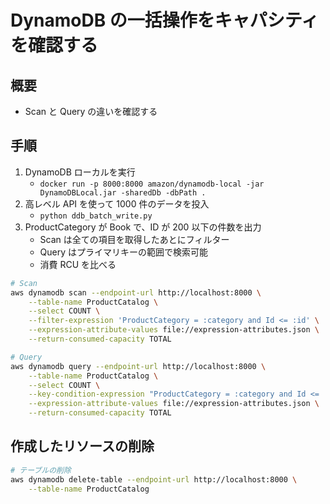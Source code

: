 # DynamoDB の一括操作をキャパシティを確認する

## 概要

- Scan と Query の違いを確認する

## 手順

1. DynamoDB ローカルを実行
   - `docker run -p 8000:8000 amazon/dynamodb-local -jar DynamoDBLocal.jar -sharedDb -dbPath .`
2. 高レベル API を使って 1000 件のデータを投入
   - `python ddb_batch_write.py`
3. ProductCategory が Book で、ID が 200 以下の件数を出力
   - Scan は全ての項目を取得したあとにフィルター
   - Query はプライマリキーの範囲で検索可能
   - 消費 RCU を比べる

```sh
# Scan
aws dynamodb scan --endpoint-url http://localhost:8000 \
    --table-name ProductCatalog \
    --select COUNT \
    --filter-expression 'ProductCategory = :category and Id <= :id' \
    --expression-attribute-values file://expression-attributes.json \
    --return-consumed-capacity TOTAL

# Query
aws dynamodb query --endpoint-url http://localhost:8000 \
    --table-name ProductCatalog \
    --select COUNT \
    --key-condition-expression "ProductCategory = :category and Id <= :id" \
    --expression-attribute-values file://expression-attributes.json \
    --return-consumed-capacity TOTAL
```

## 作成したリソースの削除

```sh
# テーブルの削除
aws dynamodb delete-table --endpoint-url http://localhost:8000 \
    --table-name ProductCatalog
```
